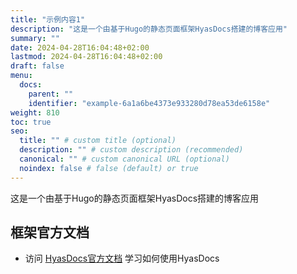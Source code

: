 ```yaml
---
title: "示例内容1"
description: "这是一个由基于Hugo的静态页面框架HyasDocs搭建的博客应用"
summary: ""
date: 2024-04-28T16:04:48+02:00
lastmod: 2024-04-28T16:04:48+02:00
draft: false
menu:
  docs:
    parent: ""
    identifier: "example-6a1a6be4373e933280d78ea53de6158e"
weight: 810
toc: true
seo:
  title: "" # custom title (optional)
  description: "" # custom description (recommended)
  canonical: "" # custom canonical URL (optional)
  noindex: false # false (default) or true
---
```


这是一个由基于Hugo的静态页面框架HyasDocs搭建的博客应用

## 框架官方文档

- 访问 [HyasDocs官方文档](https://docs.gethyas.com/getting-started/) 学习如何使用HyasDocs
